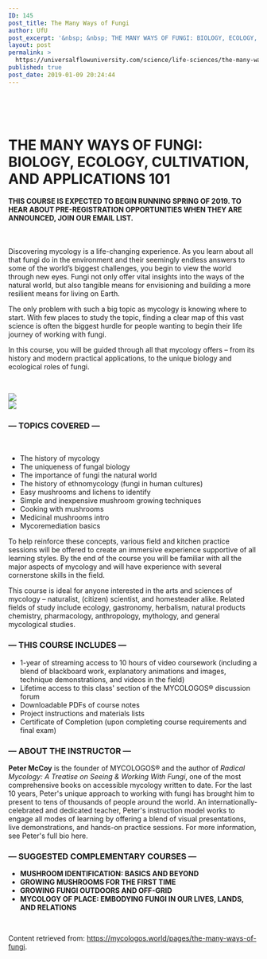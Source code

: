 ```yaml
---
ID: 145
post_title: The Many Ways of Fungi
author: UfU
post_excerpt: '&nbsp; &nbsp; THE MANY WAYS OF FUNGI: BIOLOGY, ECOLOGY, CULTIVATION, AND APPLICATIONS 101 THIS COURSE IS EXPECTED TO BEGIN RUNNING SPRING OF 2019. TO HEAR ABOUT PRE-REGISTRATION OPPORTUNITIES WHEN THEY ARE ANNOUNCED, JOIN OUR EMAIL LIST. &nbsp; Discovering mycology is a life-changing experience. As you learn about all that fungi do in the environment and their [...]'
layout: post
permalink: >
  https://universalflowuniversity.com/science/life-sciences/the-many-ways-of-fungi/
published: true
post_date: 2019-01-09 20:24:44
---
```

&nbsp;
<div>
<div>
<div>
<div>

&nbsp;
<h1><strong>THE MANY WAYS OF FUNGI:</strong>
BIOLOGY, ECOLOGY, CULTIVATION, AND APPLICATIONS 101</h1>
<h4><strong>THIS COURSE IS EXPECTED TO BEGIN RUNNING SPRING OF 2019.
TO HEAR ABOUT PRE-REGISTRATION OPPORTUNITIES WHEN THEY ARE ANNOUNCED,
JOIN OUR EMAIL LIST.</strong></h4>
<div>

&nbsp;

Discovering mycology is a life-changing experience. As you learn about all that fungi do in the environment and their seemingly endless answers to some of the world’s biggest challenges, you begin to view the world through new eyes. Fungi not only offer vital insights into the ways of the natural world, but also tangible means for envisioning and building a more resilient means for living on Earth.

The only problem with such a big topic as mycology is knowing where to start. With few places to study the topic, finding a clear map of this vast science is often the biggest hurdle for people wanting to begin their life journey of working with fungi.

In this course, you will be guided through all that mycology offers – from its history and modern practical applications, to the unique biology and ecological roles of fungi.

&nbsp;
<div>
<div><img src="https://cdn.shopify.com/s/files/1/0017/8041/6548/files/manywaysfungi1.png?1764416947476071246" /></div>
<div><img src="https://cdn.shopify.com/s/files/1/0017/8041/6548/files/manywaysfungi2.png?1764416947476071246" /></div>
</div>
<h3>— TOPICS COVERED —</h3>
&nbsp;
<ul>
 	<li>The history of mycology</li>
 	<li>The uniqueness of fungal biology</li>
 	<li>The importance of fungi the natural world</li>
 	<li>The history of ethnomycology (fungi in human cultures)</li>
 	<li>Easy mushrooms and lichens to identify</li>
 	<li>Simple and inexpensive mushroom growing techniques</li>
 	<li>Cooking with mushrooms</li>
 	<li>Medicinal mushrooms intro</li>
 	<li>Mycoremediation basics</li>
</ul>
To help reinforce these concepts, various field and kitchen practice sessions will be offered to create an immersive experience supportive of all learning styles. By the end of the course you will be familiar with all the major aspects of mycology and will have experience with several cornerstone skills in the field.

This course is ideal for anyone interested in the arts and sciences of mycology – naturalist, (citizen) scientist, and homesteader alike. Related fields of study include ecology, gastronomy, herbalism, natural products chemistry, pharmacology, anthropology, mythology, and general mycological studies.
<img src="//cdn.shopify.com/s/files/1/0017/8041/6548/files/manywaysfungi3_1024x1024.png?v=1523417415" alt="" />

</div>
<div></div>
<h3>— THIS COURSE INCLUDES —</h3>
<ul>
 	<li>1-year of streaming access to 10 hours of video coursework (including a blend of blackboard work, explanatory animations and images, technique demonstrations, and videos in the field)</li>
 	<li>Lifetime access to this class' section of the MYCOLOGOS® discussion forum</li>
 	<li>Downloadable PDFs of course notes</li>
 	<li>Project instructions and materials lists</li>
 	<li>Certificate of Completion (upon completing course requirements and final exam)</li>
</ul>
<h3>— ABOUT THE INSTRUCTOR —</h3>
<strong>Peter McCoy</strong> is the founder of MYCOLOGOS® and the author of <em>Radical Mycology: A Treatise on Seeing &amp; Working With Fungi</em>, one of the most comprehensive books on accessible mycology written to date. For the last 10 years, Peter's unique approach to working with fungi has brought him to present to tens of thousands of people around the world. An internationally-celebrated and dedicated teacher, Peter's instruction model works to engage all modes of learning by offering a blend of visual presentations, live demonstrations, and hands-on practice sessions. For more information, see Peter's full bio here.
<h3>— SUGGESTED COMPLEMENTARY COURSES —</h3>
<ul>
 	<li><strong>MUSHROOM IDENTIFICATION: BASICS AND BEYOND</strong></li>
 	<li><strong>GROWING MUSHROOMS FOR THE FIRST TIME</strong></li>
 	<li><strong>GROWING FUNGI OUTDOORS AND OFF-GRID</strong></li>
 	<li><strong>MYCOLOGY OF PLACE: EMBODYING FUNGI IN OUR LIVES, LANDS, AND RELATIONS</strong></li>
</ul>
</div>
</div>
</div>
</div>
&nbsp;<br><p class="wpss_copy">Content retrieved from: <a href="https://mycologos.world/pages/the-many-ways-of-fungi" target="_blank">https://mycologos.world/pages/the-many-ways-of-fungi</a>.</p>
